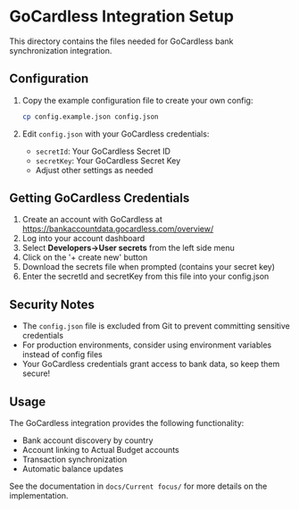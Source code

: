 # GoCardless Integration Setup

This directory contains the files needed for GoCardless bank synchronization integration.

## Configuration

1. Copy the example configuration file to create your own config:
   ```bash
   cp config.example.json config.json
   ```

2. Edit `config.json` with your GoCardless credentials:
   - `secretId`: Your GoCardless Secret ID
   - `secretKey`: Your GoCardless Secret Key
   - Adjust other settings as needed

## Getting GoCardless Credentials

1. Create an account with GoCardless at https://bankaccountdata.gocardless.com/overview/
2. Log into your account dashboard
3. Select **Developers->User secrets** from the left side menu
4. Click on the '+ create new' button
5. Download the secrets file when prompted (contains your secret key)
6. Enter the secretId and secretKey from this file into your config.json

## Security Notes

- The `config.json` file is excluded from Git to prevent committing sensitive credentials
- For production environments, consider using environment variables instead of config files
- Your GoCardless credentials grant access to bank data, so keep them secure!

## Usage

The GoCardless integration provides the following functionality:
- Bank account discovery by country
- Account linking to Actual Budget accounts
- Transaction synchronization
- Automatic balance updates

See the documentation in `docs/Current focus/` for more details on the implementation. 